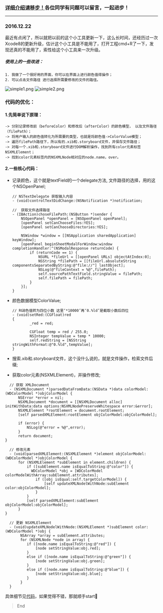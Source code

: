 ### [详细介绍请移步！](http://www.jianshu.com/p/55570716108f)各位同学有问题可以留言，一起进步！


***

### 2016.12.22


最近有点闲了，所以就把以前的这个小工具更新一下，这么长时间，还经历过一次Xcode8的更新升级，估计这个小工具是不能用了，打开工程cmd+R了一下，发现还真的不能用了，索性给这个小工具来一次升级。

##### 使用上的一些改进：
    1. 我做了一个很好用的界面，你可以在界面上进行颜色值得操作；
    2. 可以点击文件路径 进行选择所需要修改的文件的路径。
   ![simple1.png](http://upload-images.jianshu.io/upload_images/1064509-dc91e5be25dfbe2f.png?imageMogr2/auto-orient/strip%7CimageView2/2/w/1240)
   ![simple2.png](http://upload-images.jianshu.io/upload_images/1064509-1574fbc2f73b7a6a.png?imageMogr2/auto-orient/strip%7CimageView2/2/w/1240)

### 代码的优化：

#### 1.先简单说下原理：
    
	-> 分别记录修改前（beforeColor）和修改后（afterColor）的颜色模型， 以及文件路径（filePath）；
	-> 将用户输入的颜色值转化为所需要的类型，也就是将颜色值->ColorValue模型；
	-> 遍历filePath路径下，所以有的.xib和.storyboard文件，并保存文件路径；
	-> 对每一个.xib和.storyboard文件进行DOM解析操作，找到所有color元素标签NSXMLElement；
	-> 找到color元素标签内的NSXMLNode相对应的node.name，over。

#### 2.一些核心代码：

  - 记录颜色，这个就是textField的一个delegate方法, 文件路径的选择，用的这个NSOpenPanel;
  
	```obj-C
	// NSTextDelegate 获取输入内容
    - (void)controlTextDidChange:(NSNotification *)notification;
	
    //  获取文件选择路径
    - (IBAction)choseFilePath:(NSButton *)sender {
        NSOpenPanel *openPanel = [NSOpenPanel openPanel];
        [openPanel setCanChooseFiles:YES];
        [openPanel setCanChooseDirectories:YES];
    
        NSWindow *window = [[NSApplication sharedApplication] keyWindow];
        [openPanel beginSheetModalForWindow:window completionHandler:^(NSModalResponse returnCode) {
            if (returnCode == 1) {
                NSURL *fileUrl = [[openPanel URLs] objectAtIndex:0];
                NSString *filePath = [[fileUrl.absoluteString componentsSeparatedByString:@"file://"] lastObject];
                NSLog(@"fileContext = %@",filePath);
                self.sourcePathTextField.stringValue = filePath;
                self.filePath = filePath;
            }
        }];
	}
    
	```

  - 颜色数据模型ColorValue;
  
	```obj-C
	// RGB色值转为四位小数 这里‘*10000’再‘0.%ld’是截取小数后四位
	- (void)setRed:(CGFloat)red
	{
	        _red = red;
	      
	        CGFloat temp = red / 255.0;
	        NSInteger tempValue = temp * 10000;
	        self.redString = [NSString stringWithFormat:@"0.%ld",tempValue];
	}
	```
  - 搜索.xib和.storyboard文件，这个没什么说的，就是文件操作，检索文件后缀;
  
  - 获取color元素(NSXMLElement)，并操作修改;
  
  ```obj-C
    // 获取 XMLDocument
    - (NSXMLDocument *)parsedDataFromData:(NSData *)data colorModel:(WDColorModel *)objColorModel {
        NSError *error = nil;
        NSXMLDocument *document = [[NSXMLDocument alloc] initWithData:data options:NSXMLNodePreserveWhitespace error:&error];
        NSXMLElement *rootElement = document.rootElement;
        [self parsedXMLElement:rootElement objColorModel:objColorModel];
    
        if (error) {
            NSLog(@"error = %@",error);
        }
        return document;
  }

    // 修改元素
    - (void)parsedXMLElement:(NSXMLElement *)element objColorModel:(WDColorModel *)objColorModel {
        for (NSXMLElement *subElement in element.children) {
            if ([subElement.name isEqualToString:@"color"]) {
              WDColorModel *obj = [WDColorModel colorModelWithArray:subElement.attributes];
                if ([obj isEqual:self.targetColorModel]) {
                    [self updateXMLNodelWithNode:subElement color:objColorModel];
                }
            }
            [self parsedXMLElement:subElement objColorModel:objColorModel];
        }
  }

    // 更新 NSXMLElement
    - (void)updateXMLNodelWithNode:(NSXMLElement *)subElement color:(WDColorModel *)obj {
         NSArray *array = subElement.attributes;
         for (NSXMLNode *node in array) {   
            if ([node.name isEqualToString:@"red"]) {
                [node setStringValue:obj.red];
            }
            else if ([node.name isEqualToString:@"green"]) {
                [node setStringValue:obj.green];
            }
            else if ([node.name isEqualToString:@"blue"]) {
                [node setStringValue:obj.blue];
            }
         }
    }
 ```

具体细节见[代码](https://git.oschina.net/winter7/OneKeyChangeXIBColor.git)，如果觉得不错，那就顺手start🤗
> End
